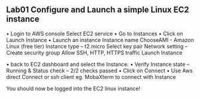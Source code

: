 ## Lab01 Configure and Launch a simple Linux EC2 instance

•	Login to AWS console
Select EC2 service
•	Go to Instances
•	Click on Launch Instance
•	Launch an instance
		Instance name
		ChooseAMI - Amazon Linux (free tier)
		Instance type – t2.micro
		Select key pair
		Network setting – Create security group
			 Allow SSH, HTTP, HTTPS traffic
		Launch Instance
		
•	back to EC2 dashboard and select the Instance.
•	Verify Instance state – Running & Status check – 2/2 checks passed
•	Click on Connect
•	Use Aws direct Connect or ssh client eg. MobaXterm to connect with Instance

You should now be logged into the EC2 linux instance!

